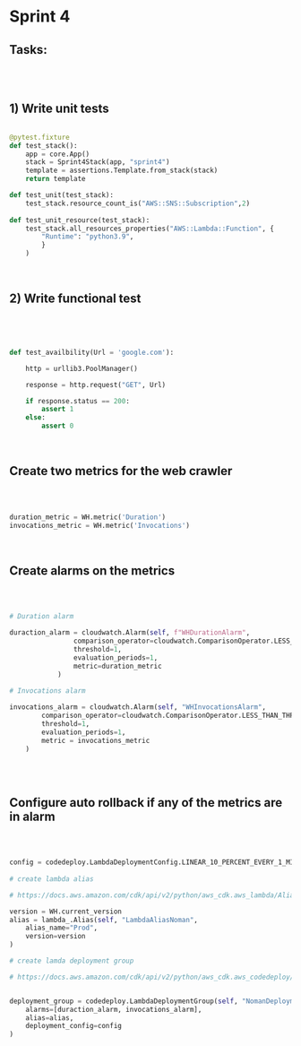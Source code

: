 # Sprint 4

## Tasks:


<br>


<br>

## 1) Write unit tests

```python

@pytest.fixture
def test_stack():
    app = core.App()
    stack = Sprint4Stack(app, "sprint4")
    template = assertions.Template.from_stack(stack)
    return template

def test_unit(test_stack):
    test_stack.resource_count_is("AWS::SNS::Subscription",2)
    
def test_unit_resource(test_stack):
    test_stack.all_resources_properties("AWS::Lambda::Function", {
        "Runtime": "python3.9",
        }   
    )

```

<br>

## 2) Write functional test

<br>

```python


def test_availbility(Url = 'google.com'):

    http = urllib3.PoolManager()

    response = http.request("GET", Url)

    if response.status == 200:
        assert 1
    else:
        assert 0


```

<br>

## Create two metrics for the web crawler

<br>

```python

duration_metric = WH.metric('Duration')
invocations_metric = WH.metric('Invocations')

```

<br>

## Create alarms on the metrics
<br>

```python

# Duration alarm

duraction_alarm = cloudwatch.Alarm(self, f"WHDurationAlarm",
                comparison_operator=cloudwatch.ComparisonOperator.LESS_THAN_THRESHOLD,
                threshold=1,
                evaluation_periods=1,
                metric=duration_metric
            ) 

# Invocations alarm
        
invocations_alarm = cloudwatch.Alarm(self, "WHInvocationsAlarm",
        comparison_operator=cloudwatch.ComparisonOperator.LESS_THAN_THRESHOLD,
        threshold=1,
        evaluation_periods=1,
        metric = invocations_metric
    )
        

```


<br>

## Configure auto rollback if any of the metrics are in alarm

<br>

```python

config = codedeploy.LambdaDeploymentConfig.LINEAR_10_PERCENT_EVERY_1_MINUTE
        
# create lambda alias

# https://docs.aws.amazon.com/cdk/api/v2/python/aws_cdk.aws_lambda/Alias.html

version = WH.current_version
alias = lambda_.Alias(self, "LambdaAliasNoman",
    alias_name="Prod",
    version=version
)

# create lamda deployment group

# https://docs.aws.amazon.com/cdk/api/v2/python/aws_cdk.aws_codedeploy/LambdaDeploymentGroup.html


deployment_group = codedeploy.LambdaDeploymentGroup(self, "NomanDeployment",
    alarms=[duraction_alarm, invocations_alarm],
    alias=alias,
    deployment_config=config
)


